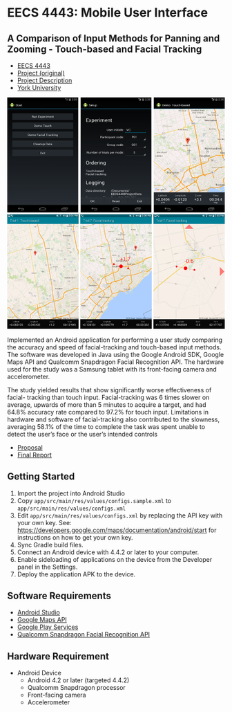 # EECS 4443: Mobile User Interface
## A Comparison of Input Methods for Panning and Zooming - Touch-based and Facial Tracking

* [EECS 4443](http://www.eecs.yorku.ca/course_archive/2014-15/W/4443/)
* [Project (original)](http://www.eecs.yorku.ca/course_archive/2014-15/W/4443/project.html)
* [Project Description](docs/requirements.md)
* [York University](http://www.eecs.yorku.ca)

![Screenshots](docs/screenshots.png)

Implemented an Android application for performing a user study comparing the
accuracy and speed of facial-tracking and touch-based input methods. The
software was developed in Java using the Google Android SDK, Google Maps API and
Qualcomm Snapdragon Facial Recognition API. The hardware used for the study was
a Samsung tablet with its front-facing camera and accelerometer.

The study yielded results that show significantly worse effectiveness of facial-
tracking than touch input. Facial-tracking was 6 times slower on average,
upwards of more than 5 minutes to acquire a target, and had 64.8% accuracy rate
compared to 97.2% for touch input. Limitations in hardware and software of
facial-tracking also contributed to the slowness, averaging 58.1% of the time to
complete the task was spent unable to detect the user’s face or the user’s
intended controls

* [Proposal](docs/proposal.pdf)
* [Final Report](docs/report.pdf)

## Getting Started

1.  Import the project into Android Studio
2.  Copy `app/src/main/res/values/configs.sample.xml` to `app/src/main/res/values/configs.xml`
3.  Edit `app/src/main/res/values/configs.xml` by replacing the API key with your own key.
    See: https://developers.google.com/maps/documentation/android/start
    for instructions on how to get your own key.
4.  Sync Gradle build files.
5.  Connect an Android device with 4.4.2 or later to your computer.
6.  Enable sideloading of applications on the device from the Developer panel in the Settings.
7.  Deploy the application APK to the device.

## Software Requirements

* [Android Studio](https://developer.android.com/studio/index.html)
* [Google Maps API](https://developers.google.com/maps/documentation/android/start)
* [Google Play Services](https://developers.google.com/android/guides/setup)
* [Qualcomm Snapdragon Facial Recognition API](https://developer.qualcomm.com/software/snapdragon-sdk-android/facial-recognition)

## Hardware Requirement

* Android Device
  * Android 4.2 or later (targeted 4.4.2)
  * Qualcomm Snapdragon processor
  * Front-facing camera
  * Accelerometer
